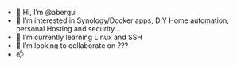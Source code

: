 - 👋 Hi, I’m @abergui
- 👀 I’m interested in Synology/Docker apps, DIY Home automation, personal Hosting and security...
- 🌱 I’m currently learning Linux and SSH
- 💞️ I’m looking to collaborate on ???
- 📫 

<!---
abergui/abergui is a ✨ special ✨ repository because its `README.md` (this file) appears on your GitHub profile.
You can click the Preview link to take a look at your changes.
--->
